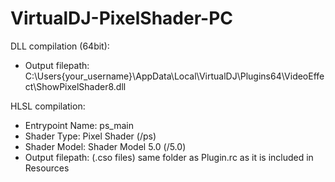 # VirtualDJ-PixelShader-PC

DLL compilation (64bit):
- Output filepath: C:\Users\{your_username}\AppData\Local\VirtualDJ\Plugins64\VideoEffect\ShowPixelShader8.dll

HLSL compilation:
- Entrypoint Name: ps_main
- Shader Type: Pixel Shader (/ps)
- Shader Model: Shader Model 5.0 (/5.0)
- Output filepath: (.cso files) same folder as Plugin.rc as it is included in Resources
